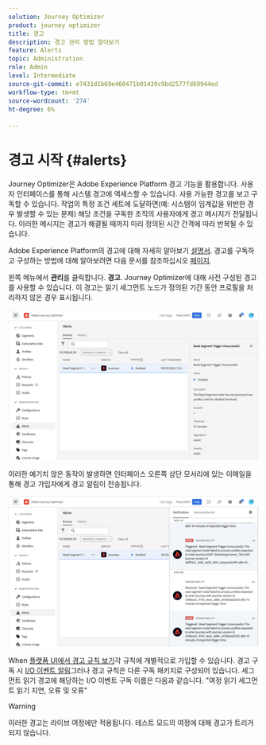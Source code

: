 ```yaml
---
solution: Journey Optimizer
product: journey optimizer
title: 경고
description: 경고 관리 방법 알아보기
feature: Alerts
topic: Administration
role: Admin
level: Intermediate
source-git-commit: e7431d1b69e460471b01439c9bd2577fd69944ed
workflow-type: tm+mt
source-wordcount: '274'
ht-degree: 6%

---
```


# 경고 시작 {#alerts}

Journey Optimizer은 Adobe Experience Platform 경고 기능을 활용합니다. 사용자 인터페이스를 통해 시스템 경고에 액세스할 수 있습니다. 사용 가능한 경고를 보고 구독할 수 있습니다. 작업의 특정 조건 세트에 도달하면(예: 시스템이 임계값을 위반한 경우 발생할 수 있는 문제) 해당 조건을 구독한 조직의 사용자에게 경고 메시지가 전달됩니다. 이러한 메시지는 경고가 해결될 때까지 미리 정의된 시간 간격에 따라 반복될 수 있습니다.

Adobe Experience Platform의 경고에 대해 자세히 알아보기 [설명서](https://experienceleague.adobe.com/docs/experience-platform/observability/alerts/overview.html?lang=ko).
경고를 구독하고 구성하는 방법에 대해 알아보려면 다음 문서를 참조하십시오 [페이지](https://experienceleague.adobe.com/docs/experience-platform/observability/alerts/ui.html).

왼쪽 메뉴에서 **관리**&#x200B;를 클릭합니다. **경고**. Journey Optimizer에 대해 사전 구성된 경고를 사용할 수 있습니다. 이 경고는 읽기 세그먼트 노드가 정의된 기간 동안 프로필을 처리하지 않은 경우 표시됩니다.

![](assets/alerts1.png)

이러한 예기치 않은 동작이 발생하면 인터페이스 오른쪽 상단 모서리에 있는 이메일을 통해 경고 가입자에게 경고 알림이 전송됩니다.

![](assets/alerts2.png)

When [플랫폼 UI에서 경고 규칙 보기](https://experienceleague.adobe.com/docs/experience-platform/observability/alerts/ui.html)각 규칙에 개별적으로 가입할 수 있습니다. 경고 구독 시 [I/O 이벤트 알림](https://experienceleague.adobe.com/docs/experience-platform/observability/alerts/subscribe.html)그러나 경고 규칙은 다른 구독 패키지로 구성되어 있습니다. 세그먼트 읽기 경고에 해당하는 I/O 이벤트 구독 이름은 다음과 같습니다. &quot;여정 읽기 세그먼트 읽기 지연, 오류 및 오류&quot;

>[!WARNING]
>
>이러한 경고는 라이브 여정에만 적용됩니다. 테스트 모드의 여정에 대해 경고가 트리거되지 않습니다.